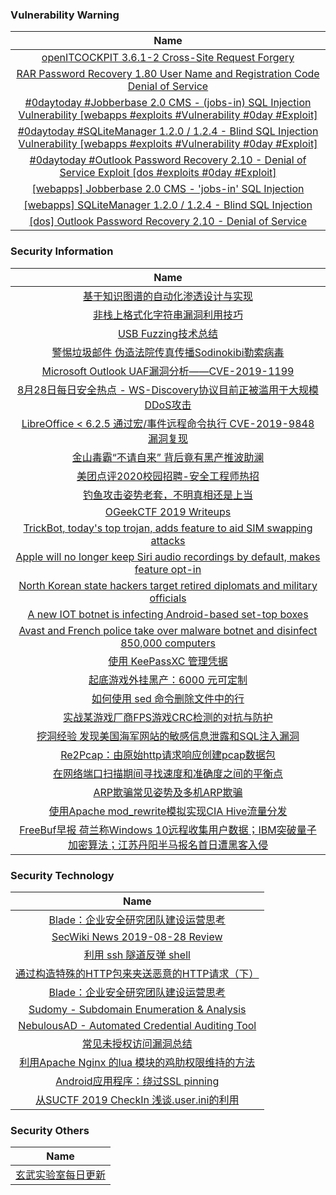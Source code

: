 ###  						       							Vulnerability Warning

|                             Name                             |
| :----------------------------------------------------------: |
|[openITCOCKPIT 3.6.1-2 Cross-Site Request Forgery](https://cxsecurity.com/issue/WLB-2019080143)|
|[RAR Password Recovery 1.80 User Name and Registration Code Denial of Service](https://cxsecurity.com/issue/WLB-2019080142)|
|[#0daytoday #Jobberbase 2.0 CMS - (jobs-in) SQL Injection Vulnerability [webapps #exploits #Vulnerability #0day #Exploit]](http://0day.today/exploits/33165)|
|[#0daytoday #SQLiteManager 1.2.0 / 1.2.4 - Blind SQL Injection Vulnerability [webapps #exploits #Vulnerability #0day #Exploit]](http://0day.today/exploits/33164)|
|[#0daytoday #Outlook Password Recovery 2.10 - Denial of Service Exploit [dos #exploits  #0day #Exploit]](http://0day.today/exploits/33163)|
|[[webapps] Jobberbase 2.0 CMS - 'jobs-in' SQL Injection](https://www.exploit-db.com/exploits/47311)|
|[[webapps] SQLiteManager 1.2.0 / 1.2.4 - Blind SQL Injection](https://www.exploit-db.com/exploits/47310)|
|[[dos] Outlook Password Recovery 2.10 - Denial of Service](https://www.exploit-db.com/exploits/47309)|

### 						        							Security Information
|                             Name                                    |
| :----------------------------------------------------------: |
|[基于知识图谱的自动化渗透设计与实现](https://www.anquanke.com/post/id/185135)|
|[非栈上格式化字符串漏洞利用技巧](https://www.anquanke.com/post/id/184717)|
|[USB Fuzzing技术总结](https://www.anquanke.com/post/id/184954)|
|[警惕垃圾邮件 伪造法院传真传播Sodinokibi勒索病毒](https://www.anquanke.com/post/id/185252)|
|[Microsoft Outlook UAF漏洞分析——CVE-2019-1199](https://www.anquanke.com/post/id/184420)|
|[8月28日每日安全热点 - WS-Discovery协议目前正被滥用于大规模DDoS攻击](https://www.anquanke.com/post/id/185254)|
|[LibreOffice < 6.2.5 通过宏/事件远程命令执行 CVE-2019-9848 漏洞复现](https://www.secpulse.com/archives/111552.html)|
|[金山毒霸“不请自来” 背后竟有黑产推波助澜](https://www.secpulse.com/archives/111435.html)|
|[美团点评2020校园招聘-安全工程师热招](https://www.secpulse.com/archives/111394.html)|
|[钓鱼攻击姿势老套，不明真相还是上当](https://www.secpulse.com/archives/111331.html)|
|[OGeekCTF 2019 Writeups](https://www.secpulse.com/archives/111370.html)|
|[TrickBot, today's top trojan, adds feature to aid SIM swapping attacks](https://www.zdnet.com/article/trickbot-todays-top-trojan-adds-feature-to-aid-sim-swapping-attacks/#ftag=RSSbaffb68)|
|[Apple will no longer keep Siri audio recordings by default, makes feature opt-in](https://www.zdnet.com/article/apple-will-no-longer-keep-siri-audio-recordings-by-default-makes-feature-opt-in/#ftag=RSSbaffb68)|
|[North Korean state hackers target retired diplomats and military officials](https://www.zdnet.com/article/north-korean-state-hackers-target-retired-diplomats-and-military-officials/#ftag=RSSbaffb68)|
|[A new IOT botnet is infecting Android-based set-top boxes](https://www.zdnet.com/article/a-new-iot-botnet-is-infecting-android-based-set-top-boxes/#ftag=RSSbaffb68)|
|[Avast and French police take over malware botnet and disinfect 850,000 computers](https://www.zdnet.com/article/avast-and-french-police-take-over-malware-botnet-and-disinfect-850000-computers/#ftag=RSSbaffb68)|
|[使用 KeePassXC 管理凭据](https://linux.cn/article-11278-1.html?utm_source=rss&utm_medium=rss)|
|[起底游戏外挂黑产：6000 元可定制](https://linux.cn/article-11277-1.html?utm_source=rss&utm_medium=rss)|
|[如何使用 sed 命令删除文件中的行](https://linux.cn/article-11276-1.html?utm_source=rss&utm_medium=rss)|
|[实战某游戏厂商FPS游戏CRC检测的对抗与防护](https://www.freebuf.com/articles/system/210304.html)|
|[挖洞经验  发现美国海军网站的敏感信息泄露和SQL注入漏洞](https://www.freebuf.com/vuls/212727.html)|
|[Re2Pcap：由原始http请求响应创建pcap数据包](https://www.freebuf.com/sectool/211277.html)|
|[在网络端口扫描期间寻找速度和准确度之间的平衡点](https://www.freebuf.com/articles/system/210913.html)|
|[ARP欺骗常见姿势及多机ARP欺骗](https://www.freebuf.com/articles/network/207238.html)|
|[使用Apache mod_rewrite模拟实现CIA Hive流量分发](https://www.freebuf.com/articles/network/209250.html)|
|[FreeBuf早报  荷兰称Windows 10远程收集用户数据；IBM突破量子加密算法；江苏丹阳半马报名首日遭黑客入侵](https://www.freebuf.com/news/212679.html)|

### 						        							Security  Technology
|                             Name                                    |
| :----------------------------------------------------------: |
|[Blade：企业安全研究团队建设运营思考](https://security.tencent.com/index.php/blog/msg/136)|
|[SecWiki News 2019-08-28 Review](http://www.sec-wiki.com/?2019-08-28)|
|[利用 ssh 隧道反弹 shell](https://paper.seebug.org/1022/)|
|[通过构造特殊的HTTP包来夹送恶意的HTTP请求（下）](https://www.4hou.com/technology/19667.html)|
|[Blade：企业安全研究团队建设运营思考](https://security.tencent.com/index.php/blog/msg/136)|
|[Sudomy - Subdomain Enumeration & Analysis](http://www.kitploit.com/2019/08/sudomy-subdomain-enumeration-analysis.html)|
|[NebulousAD - Automated Credential Auditing Tool](http://www.kitploit.com/2019/08/nebulousad-automated-credential.html)|
|[常见未授权访问漏洞总结](http://xz.aliyun.com/t/6103)|
|[利用Apache Nginx 的lua 模块的鸡肋权限维持的方法](http://xz.aliyun.com/t/6088)|
|[Android应用程序：绕过SSL pinning](http://xz.aliyun.com/t/6102)|
|[从SUCTF 2019 CheckIn 浅谈.user.ini的利用](http://xz.aliyun.com/t/6091)|

### 						        							Security  Others
|                             Name                                    |
| :----------------------------------------------------------: |
|[玄武实验室每日更新](https://weibo.com/p/1006065582522936/wenzhang?from=page_100606_profile&wvr=6&mod=wenzhangmore)|


